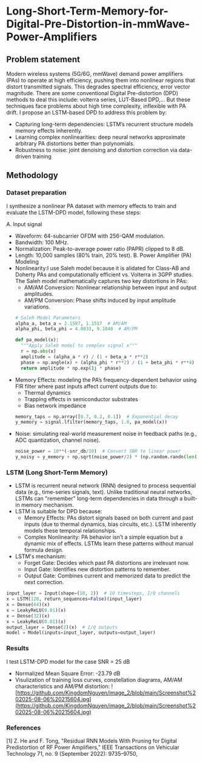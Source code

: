 # Long-Short-Term-Memory-for-Digital-Pre-Distortion-in-mmWave-Power-Amplifiers
## Problem statement

Modern wireless systems (5G/6G, mmWave) demand power amplifiers (PAs) to operate at high efficiency, pushing them into nonlinear regions that distort transmitted signals.
This degrades spectral efficiency, error vector magnitude. There are some conventional Digital Pre-distortion (DPD) methods to deal this include: volterra series, LUT-Based DPD,...
But these techniques face problems about high time complexity, inflexible with PA drift. I propose an LSTM-based DPD to address this problem by:
- Capturing long-term dependencies: LSTM’s recurrent structure models memory effects inherently.
- Learning complex nonlinearities: deep neural networks approximate arbitrary PA distortions better than polynomials.
- Robustness to noise: joint denoising and distortion correction via data-driven training
## Methodology
### Dataset preparation
I synthesize a nonlinear PA dataset with memory effects to train and evaluate the LSTM-DPD model, following these steps:

A. Input signal
- Waveform: 64-subcarrier OFDM with 256-QAM modulation.
- Bandwidth: 100 MHz.
- Normalization: Peak-to-average power ratio (PAPR) clipped to 8 dB.
- Length: 10,000 samples (80% train, 20% test).
B. Power Amplifier (PA) Modeling
- Nonlinearity:I use Saleh model because it is alidated for Class-AB and Doherty PAs and computationally efficient vs. Volterra  in 3GPP studies.
  The Saleh model mathematically captures two key distortions in PAs:
  + AM/AM Conversion: Nonlinear relationship between input and output amplitudes.
  + AM/PM Conversion: Phase shifts induced by input amplitude variations.
  ```python
  # Saleh Model Parameters
  alpha_a, beta_a = 2.1587, 1.1517  # AM/AM
  alpha_phi, beta_phi = 4.0033, 9.1040  # AM/PM

  def pa_model(x):
    """Apply Saleh model to complex signal x"""
    r = np.abs(x)
    amplitude = (alpha_a * r) / (1 + beta_a * r**2)
    phase = np.angle(x) + (alpha_phi * r**2) / (1 + beta_phi * r**4)
    return amplitude * np.exp(1j * phase)
  ```
- Memory Effects: modeling the PA’s frequency-dependent behavior using FIR filter where past inputs affect current outputs due to:
  + Thermal dynamics
  + Trapping effects in semiconductor substrates
  + Bias network impedance
  ```python
  memory_taps = np.array([0.7, 0.2, 0.1])  # Exponential decay
  y_memory = signal.lfilter(memory_taps, 1.0, pa_model(x))
  ```
- Noise: simulating real-world measurement noise in feedback paths (e.g., ADC quantization, channel noise).
  ```python
  noise_power = 10**(-snr_db/10)  # Convert SNR to linear power
  y_noisy = y_memory + np.sqrt(noise_power/2) * (np.random.randn(len(x)) + 1j*np.random.randn(len(x)))
  ```
### LSTM (Long Short-Term Memory)
 - LSTM is recurrent neural network (RNN) designed to process sequential data (e.g., time-series signals, text). Unlike traditional neural networks, LSTMs can "remember" long-term dependencies in data through a built-in memory mechanism.
 - LSTM is suitable for DPD because:
   + Memory Effects: PAs distort signals based on both current and past inputs (due to thermal dynamics, bias circuits, etc.). LSTM inherently models these temporal relationships.
   + Complex Nonlinearity: PA behavior isn’t a simple equation but a dynamic mix of effects. LSTMs learn these patterns without manual formula design.
- LSTM's mechanism:
  + Forget Gate: Decides which past PA distortions are irrelevant now.
  + Input Gate: Identifies new distortion patterns to remember.
  + Output Gate: Combines current and memorized data to predict the next correction.
```python
input_layer = Input(shape=(10, 2))  # 10 timesteps, I/Q channels
x = LSTM(128, return_sequences=False)(input_layer)
x = Dense(64)(x)
x = LeakyReLU(0.01)(x)
x = Dense(32)(x)
x = LeakyReLU(0.01)(x)
output_layer = Dense(2)(x)  # I/Q outputs
model = Model(inputs=input_layer, outputs=output_layer)
```
### Results
I test LSTM-DPD model for the case SNR = 25 dB 
- Normalized Mean Square Error: -23.79 dB
- Visulization of training loss curves, constellation diagrams, AM/AM characteristics and AM/PM distortion:
  ![https://github.com/KingdomNguyen/image_2/blob/main/Screenshot%202025-08-06%20215604.jpg](https://github.com/KingdomNguyen/image_2/blob/main/Screenshot%202025-08-06%20215604.jpg)
### References
[1] Z. He and F. Tong, "Residual RNN Models With Pruning for Digital Predistortion of RF Power Amplifiers," IEEE Transactions on Vehicular Technology 71, no. 9 (September 2022): 9735–9750,

